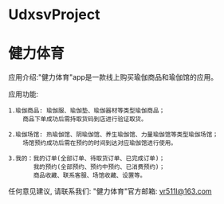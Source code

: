 # UdxsvProject
# 健力体育

  应用介绍:"健力体育"app是一款线上购买瑜伽商品和瑜伽馆的应用。
  
  应用功能:
  
    1.瑜伽商品: 瑜伽服、瑜伽垫、瑜伽器材等类型瑜伽商品；
        商品下单成功后需持取货码到店进行验证取货。
    
    2.瑜伽场馆: 热瑜伽馆、阴瑜伽馆、养生瑜伽馆、力量瑜伽馆等类型瑜伽场馆；
        场馆预约成功后需在预约的时间到达对应瑜伽馆进行使用。
      
    3.我的：我的订单(全部订单、待取货订单、已完成订单)；
           我的预约(全部预约、预约中预约、已消费预约)；
           商品收藏、联系客服、场馆收藏、设置等。

  任何意见建议, 请联系我们: 
  "健力体育"官方邮箱: vr511l@163.com
